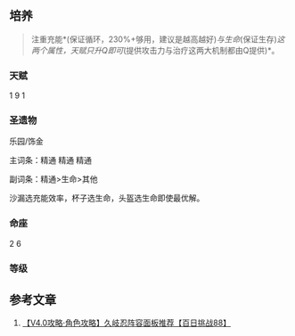 ## 培养

> 注重充能*(保证循环，230%+够用，建议是越高越好)*与生命*(保证生存)*这两个属性，天赋只升Q即可*(提供攻击力与治疗这两大机制都由Q提供)*。

### 天赋

1 9 1

### 圣遗物

乐园/饰金

主词条：精通 精通 精通

副词条：精通>生命>其他

沙漏选充能效率，杯子选生命，头盔选生命即使最优解。

### 命座

2 6

### 等级







## 参考文章

1. [【V4.0攻略·角色攻略】久岐忍阵容面板推荐【百日挑战88】](https://www.miyoushe.com/ys/article/43505191)